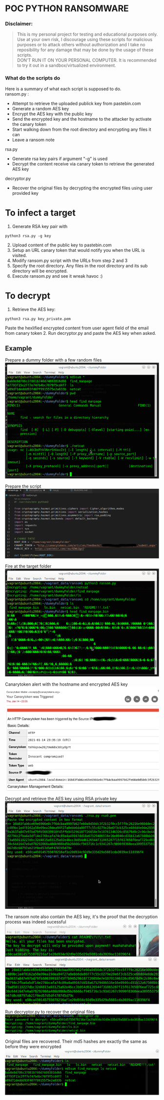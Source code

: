 # POC PYTHON RANSOMWARE
### Disclaimer:
> This is my personal project for testing and educational purposes only.\
> Use at your own risk, I discourage using these scripts for malicious purposes or to attack others without  authorization and I take no reposibility for any damage that may be done by the usage of these scripts.\
> DON'T RUN IT ON YOUR PERSONAL COMPUTER. It is recommended to try it out in a sandbox/virtualized environment.
### What do the scripts do
Here is a summary of what each script is supposed to do.\
ransom.py :
- Attempt to retrieve the uploaded publick key from pastebin.com
- Generate a random AES key
- Encrypt the AES key with the public key
- Send the encrypted key and the hostname to the attacker by activate the canary token
- Start walking down from the root directory and encrypting any files it can
- Leave a ransom note 

rsa.py 
- Generate rsa key pairs if argument "-g" is used
- Decrypt the content receive via canary token to retrieve the generated AES key 

decryptor.py 
- Recover the original files by decrypting the encrypted files using user provided key

# To infect a target
1. Generate RSA key pair with
```
python3 rsa.py -g key
```
2. Upload content of the public key to pastebin.com
3. Setup an URL canary token that would notify you when the URL is visited. 
4. Modify ransom.py script with the URLs  from step 2 and 3
5. Specify the root directory. Any files in the root directory and its sub directory will be encrypted.
6. Execute ransom.py and see it wreak havoc :)
# To decrypt
1. Retrieve the AES key:
```
python3 rsa.py key_private.pem
```
Paste the hexlified encrypted content from user agent field of the email from canary token
2. Run decryptor.py and paste the AES key when asked.

## Example
Prepare a dummy folder with a few random files
<img src='./screenshots/screenshot1.png'>

Prepare the script 
<img src='./screenshots/screenshot2.png'>

Fire at the target folder
<img src='./screenshots/screenshot3.png'>

Canarytoken alert with the hostname and encrypted AES key 
<img src='./screenshots/screenshot4.png'>

Decrypt and retrieve the AES key using RSA private key
<img src='./screenshots/screenshot5.png'>

The ransom note also contain the AES key, it's the proof that the decryption process was indeed sucessful
<img src='./screenshots/screenshot6.png'>

Run decryptor.py to recover the original files
<img src='./screenshots/screenshot7.png'>

Original files are recovered. Their md5 hashes are exactly the same as before they were encrypted
<img src='./screenshots/screenshot8.png'>